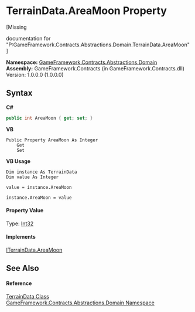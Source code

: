 # TerrainData.AreaMoon Property 
 

\[Missing <summary> documentation for "P:GameFramework.Contracts.Abstractions.Domain.TerrainData.AreaMoon"\]

**Namespace:**&nbsp;<a href="cbea2cac-4b61-7f85-9e15-c3347ab319fc">GameFramework.Contracts.Abstractions.Domain</a><br />**Assembly:**&nbsp;GameFramework.Contracts (in GameFramework.Contracts.dll) Version: 1.0.0.0 (1.0.0.0)

## Syntax

**C#**<br />
``` C#
public int AreaMoon { get; set; }
```

**VB**<br />
``` VB
Public Property AreaMoon As Integer
	Get
	Set
```

**VB Usage**<br />
``` VB Usage
Dim instance As TerrainData
Dim value As Integer

value = instance.AreaMoon

instance.AreaMoon = value
```


#### Property Value
Type: <a href="http://msdn2.microsoft.com/en-us/library/td2s409d" target="_blank">Int32</a>

#### Implements
<a href="2c097059-96b8-1ab0-060e-c50d7b11fa23">ITerrainData.AreaMoon</a><br />

## See Also


#### Reference
<a href="0fdaa37e-ba26-4e5f-3211-ffc17adcac50">TerrainData Class</a><br /><a href="cbea2cac-4b61-7f85-9e15-c3347ab319fc">GameFramework.Contracts.Abstractions.Domain Namespace</a><br />
